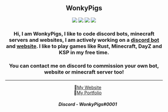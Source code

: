 <h2 align="center"> WonkyPigs </h1> 
<p align="center">
<img src="https://img.shields.io/badge/Python-323330?style=for-the-badge&logo=Python&logoColor=informational"> <img src="https://img.shields.io/badge/HTML5-E34F26?style=for-the-badge&logo=html5&logoColor=white"> <img src="https://img.shields.io/badge/CSS-339933?style=for-the-badge&logo=css3&logoColor=white"> <img src="https://img.shields.io/badge/Visual_Studio_Code-0078D4?style=for-the-badge&logo=visual%20studio%20code&logoColor=white">
</p>
<h3 align="center"> Hi, I am WonkyPigs, I like to code discord bots, minecraft servers and websites, I am actively working on a <a href="https://discord.com/oauth2/authorize?client_id=912282357409648660&permissions=277025646672&scope=bot%20applications.commands"> <u>discord bot</u></a> and <a href="https://wonkypigs.github.io/"><u>website</u></a>. I like to play games like Rust, Minecraft, DayZ and KSP in my free time.</h2>
  
<h3 align="center">You can contact me on discord to commission your own bot, website or minecraft server too!</h2>
<hr>
  
<ul align="center">📌<a href="https://wonkypigs.github.io/">My Website</a> <br>
<l align="center">📌<a href="https://wonkypigs.github.io/">My Portfolio</a> <br>
  
<footer>
  <h5>Discord - WonkyPigs#0001</h5>
</footer>
